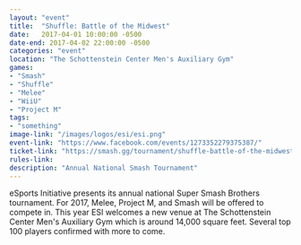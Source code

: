 ```yaml
---
layout: "event"
title:  "Shuffle: Battle of the Midwest"
date:   2017-04-01 10:00:00 -0500
date-end: 2017-04-02 22:00:00 -0500
categories: "event"
location: "The Schottenstein Center Men's Auxiliary Gym"
games:
- "Smash"
- "Shuffle"
- "Melee"
- "WiiU"
- "Project M"
tags:
- "something"
image-link: "/images/logos/esi/esi.png"
event-link: "https://www.facebook.com/events/1273352279375387/"
ticket-link: "https://smash.gg/tournament/shuffle-battle-of-the-midwest"
rules-link: 
description: "Annual National Smash Tournament"
---
```


eSports Initiative presents its annual national Super Smash Brothers tournament.  For 2017, Melee, Project M, and Smash will be offered to compete in.  This year ESI welcomes a new venue at The Schottenstein Center Men's Auxiliary Gym which is around 14,000 square feet.  Several top 100 players confirmed with more to come.  